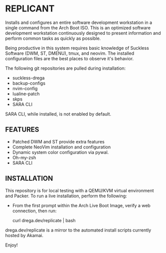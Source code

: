 # REPLICANT

Installs and configures an entire software development workstation in a single
command from the Arch Boot ISO. This is an optimized software development
workstation continuously designed to present information and perform
common tasks as quickly as possible.

Being productive in this system requires basic knowledge of Suckless Software
(DWM, ST, DMENU), tmux, and neovim. The installed configuration files are the
best places to observe it's behavior.

The following git repositories are pulled during installation:

- suckless-drega
- backup-configs
- nvim-config
- lualine-patch
- skps
- SARA CLI

SARA CLI, while installed, is not enabled by default.

## FEATURES

- Patched DWM and ST provide extra features
- Complete NeoVim installation and configuration
- Dynamic system color configuration via pywal.
- Oh-my-zsh
- SARA CLI

## INSTALLATION

This repository is for local testing with a QEMU/KVM virtual environment and
Packer. To run a live installation, perform the following:

- From the first prompt within the Arch Live Boot Image, verify a web connection, then run:

    curl drega.dev/replicate | bash

drega.dev/replicate is a mirror to the automated install scripts currently hosted by Akamai.

Enjoy!
